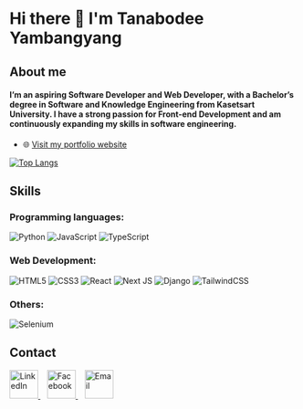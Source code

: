 # Hi there 👋 I'm Tanabodee Yambangyang

## About me
#### I’m an aspiring Software Developer and Web Developer, with a Bachelor’s degree in Software and Knowledge Engineering from Kasetsart University. I have a strong passion for Front-end Development and am continuously expanding my skills in software engineering.
- 🌐 [Visit my portfolio website](https://portfolio-second-version-frontend-d.vercel.app/)

[![Top Langs](https://github-readme-stats.vercel.app/api/top-langs/?username=Tanabodee-Yambangyang&layout=compact)](https://github.com/Tanabodee-Yambangyang)

## Skills
### Programming languages:
![Python](https://img.shields.io/badge/python-3670A0?style=for-the-badge&logo=python&logoColor=ffdd54)
![JavaScript](https://img.shields.io/badge/javascript-%23323330.svg?style=for-the-badge&logo=javascript&logoColor=%23F7DF1E)
![TypeScript](https://img.shields.io/badge/typescript-%23007ACC.svg?style=for-the-badge&logo=typescript&logoColor=white)

### Web Development:
![HTML5](https://img.shields.io/badge/html5-%23E34F26.svg?style=for-the-badge&logo=html5&logoColor=white)
![CSS3](https://img.shields.io/badge/css3-%231572B6.svg?style=for-the-badge&logo=css3&logoColor=white)
![React](https://img.shields.io/badge/react-%2320232a.svg?style=for-the-badge&logo=react&logoColor=%2361DAFB)
![Next JS](https://img.shields.io/badge/Next-black?style=for-the-badge&logo=next.js&logoColor=white)
![Django](https://img.shields.io/badge/django-%23092E20.svg?style=for-the-badge&logo=django&logoColor=white)
![TailwindCSS](https://img.shields.io/badge/tailwindcss-%2338B2AC.svg?style=for-the-badge&logo=tailwind-css&logoColor=white)

### Others:
![Selenium](https://img.shields.io/badge/-selenium-%43B02A?style=for-the-badge&logo=selenium&logoColor=white)

## Contact
<p align="left">
  <a href="https://www.linkedin.com/in/tanabodee-yambangyang-11a3882a2/" target="_blank">
    <img src="https://cdn-icons-png.flaticon.com/512/174/174857.png" alt="LinkedIn" width="50">
  </a>&nbsp;&nbsp;
  <a href="https://www.facebook.com/tanabodee.yambangyang.2025/" target="_blank">
    <img src="https://cdn-icons-png.flaticon.com/512/733/733547.png" alt="Facebook" width="50">
  </a>&nbsp;&nbsp;
  <a href="https://mail.google.com/mail/?view=cm&fs=1&to=tanabodeeyambangyang@gmail.com" target="_blank">
    <img src="https://cdn-icons-png.flaticon.com/512/732/732200.png" alt="Email" width="50">
  </a>
</p>


<!--
**Tanabodee-Yambangyang/Tanabodee-Yambangyang** is a ✨ _special_ ✨ repository because its `README.md` (this file) appears on your GitHub profile.

Here are some ideas to get you started:

- 🔭 I’m currently working on ...
- 🌱 I’m currently learning ...
- 👯 I’m looking to collaborate on ...
- 🤔 I’m looking for help with ...
- 💬 Ask me about ...
- 📫 How to reach me: ...
- 😄 Pronouns: ...
- ⚡ Fun fact: ...
-->
